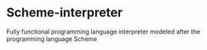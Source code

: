 # Scheme-interpreter
 Fully functional programming language interpreter modeled after the programming language Scheme
